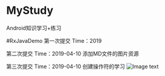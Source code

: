 # MyStudy
Android知识学习+练习

#RxJavaDemo
第一次提交
Time：2019

第二次提交
Time：2019-04-10
添加MD文件的图片资源

第三次提交
Time：2019-04-10
创建操作符的学习
![Image text](https://raw.githubusercontent.com/BGround/MyStudy/master/rxjavademo/IMG_source/create_operator.png)

